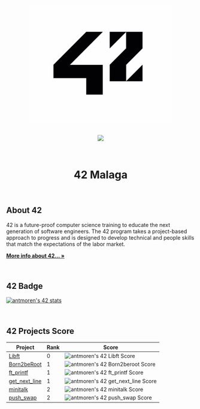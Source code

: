 <br />
<div align="center">
  <a href="https://amiguelmoreno.github.io/IOS-Calculator/">
    <img src="42.jpg" alt="Logo" width="380">
  </a>
  <br />
  <br />
  <p align="center">
    <a href="#">
      <img src="https://skillicons.dev/icons?i=vscode,c,vim,git,github" />
    </a>
  </p> 
  <br />
  <h1>42 Malaga</h1>
  <br />
</div>


## About 42

42 is a future-proof computer science training to educate the next generation of software engineers. The 42 program takes a project-based approach to progress and is designed to develop technical and people skills that match the expectations of the labor market.

<a href="https://42.fr/en/homepage/"><strong>More info about 42... »</strong></a>

<br />

## 42 Badge

[![antmoren's 42 stats](https://badge42.vercel.app/api/v2/cl47airxk008409law51ifuyg/stats?cursusId=21&coalitionId=275)](https://github.com/JaeSeoKim/badge42)

<br />

## 42 Projects Score

| Project | Rank | Score |
| ------ | ------ | ------ |
| [Libft](https://github.com/amiguelmoreno/Libft) | 0 | ![antmoren's 42 Libft Score](https://badge42.vercel.app/api/v2/cl47airxk008409law51ifuyg/project/2580818) |
| [Born2beRoot](https://github.com/amiguelmoreno/minitalkBorn2beroot) | 1 | ![antmoren's 42 Born2beroot Score](https://badge42.vercel.app/api/v2/cl47airxk008409law51ifuyg/project/2587449) |
| [ft_printf](https://github.com/amiguelmoreno/ft_printf) | 1 | ![antmoren's 42 ft_printf Score](https://badge42.vercel.app/api/v2/cl47airxk008409law51ifuyg/project/2601320) |
| [get_next_line](https://github.com/amiguelmoreno/get_next_line) | 1 | ![antmoren's 42 get_next_line Score](https://badge42.vercel.app/api/v2/cl47airxk008409law51ifuyg/project/2589614) |
| [minitalk](https://github.com/amiguelmoreno/minitalk) | 2 | ![antmoren's 42 minitalk Score](https://badge42.vercel.app/api/v2/cl47airxk008409law51ifuyg/project/2617179)
| [push_swap](https://github.com/pvaladares/42cursus-02-push_swap) | 2 | ![antmoren's 42 push_swap Score](https://badge42.vercel.app/api/v2/cl47airxk008409law51ifuyg/project/2616456)

